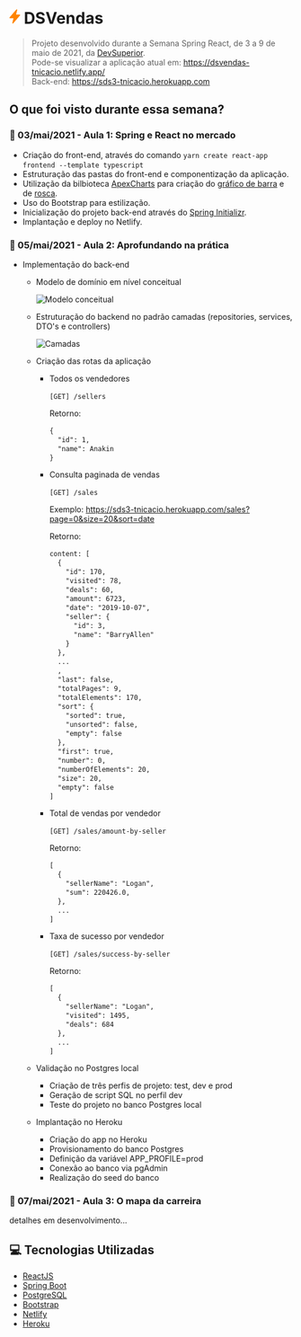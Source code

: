 # ![DevSuperior logo](https://raw.githubusercontent.com/devsuperior/bds-assets/main/ds/devsuperior-logo-small.png) DSVendas
> Projeto desenvolvido durante a Semana Spring React, de 3 a 9 de maio de 2021, da [DevSuperior](https://devsuperior.com.br). <br/>
> Pode-se visualizar a aplicação atual em: https://dsvendas-tnicacio.netlify.app/ <br/>
> Back-end: https://sds3-tnicacio.herokuapp.com

## O  que foi visto durante essa semana?

### :calendar: 03/mai/2021 - Aula 1: Spring e React no mercado
- Criação do front-end, através do comando ```yarn create react-app frontend --template typescript```
- Estruturação das pastas do front-end e componentização da aplicação.
- Utilização da bilbioteca [ApexCharts](https://apexcharts.com/docs/react-charts/) para criação do
[gráfico de barra](https://github.com/tnicacio/dsvendas/blob/main/frontend/src/components/BarChart/index.tsx) 
e de [rosca](https://github.com/tnicacio/dsvendas/blob/main/frontend/src/components/DonutChart/index.tsx).
- Uso do Bootstrap para estilização.
- Inicialização do projeto back-end através do [Spring Initializr](https://start.spring.io/).
- Implantação e deploy no Netlify.

### :calendar: 05/mai/2021 - Aula 2: Aprofundando na prática
- Implementação do back-end
  - Modelo de domínio em nível conceitual
    
    ![Modelo conceitual](https://user-images.githubusercontent.com/50798315/117371722-bf26f800-ae9e-11eb-8df1-6b64907702d0.png)
  
  - Estruturação do backend no padrão camadas (repositories, services, DTO's e controllers)
 
    ![Camadas](https://user-images.githubusercontent.com/50798315/117371824-ea114c00-ae9e-11eb-9a45-704562980cb1.png)

  - Criação das rotas da aplicação
  
    - Todos os vendedores
    
      ```[GET] /sellers```
      
      Retorno: 
      
      ```
      {
        "id": 1,
        "name": Anakin
      }
      ```
  
    - Consulta paginada de vendas
      
      ```[GET] /sales```
      
      Exemplo: https://sds3-tnicacio.herokuapp.com/sales?page=0&size=20&sort=date
      
      Retorno: 
      
      ```
      content: [
        {
          "id": 170,
          "visited": 78,
          "deals": 60,
          "amount": 6723,
          "date": "2019-10-07",
          "seller": {
            "id": 3,
            "name": "BarryAllen"
          }
        },
        ...
        ,
        "last": false,
        "totalPages": 9,
        "totalElements": 170,
        "sort": {
          "sorted": true,
          "unsorted": false,
          "empty": false
        },
        "first": true,
        "number": 0,
        "numberOfElements": 20,
        "size": 20,
        "empty": false
      ]
      ```

    - Total de vendas por vendedor
      
      ```[GET] /sales/amount-by-seller```
      
      Retorno: 
      
      ```
      [
        {
          "sellerName": "Logan",
          "sum": 220426.0,
        },
        ...
      ]
      ```

    - Taxa de sucesso por vendedor
      
      ```[GET] /sales/success-by-seller```

      Retorno: 
      
      ```
      [
        {
          "sellerName": "Logan",
          "visited": 1495,
          "deals": 684
        },
        ...
      ]
      ```

  - Validação no Postgres local
    - Criação de três perfis de projeto: test, dev e prod
    - Geração de script SQL no perfil dev
    - Teste do projeto no banco Postgres local

  - Implantação no Heroku
    - Criação do app no Heroku
    - Provisionamento do banco Postgres
    - Definição da variável APP_PROFILE=prod
    - Conexão ao banco via pgAdmin
    - Realização do seed do banco

### :calendar: 07/mai/2021 - Aula 3: O mapa da carreira
  detalhes em desenvolvimento...

## :computer: Tecnologias Utilizadas
- [ReactJS](https://pt-br.reactjs.org/)
- [Spring Boot](https://spring.io/projects/spring-boot)
- [PostgreSQL](https://www.postgresql.org/)
- [Bootstrap](https://getbootstrap.com/)
- [Netlify](https://www.netlify.com/)
- [Heroku](http://heroku.com/)
